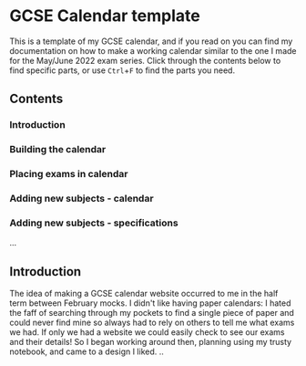 # GCSE Calendar template
This is a template of my GCSE calendar, and if you read on you can find my documentation on how to make a working calendar similar to the one I made for the May/June 2022 exam series. Click through the contents below to find specific parts, or use `Ctrl`+`F` to find the parts you need.

## Contents
### Introduction
### Building the calendar
### Placing exams in calendar
### Adding new subjects - calendar
### Adding new subjects - specifications
...

## Introduction
The idea of making a GCSE calendar website occurred to me in the half term between February mocks. I didn't like having paper calendars: I hated the faff of searching through my pockets to find a single piece of paper and could never find mine so always had to rely on others to tell me what exams we had. If only we had a website we could easily check to see our exams and their details! So I began working around then, planning using my trusty notebook, and came to a design I liked.
..
